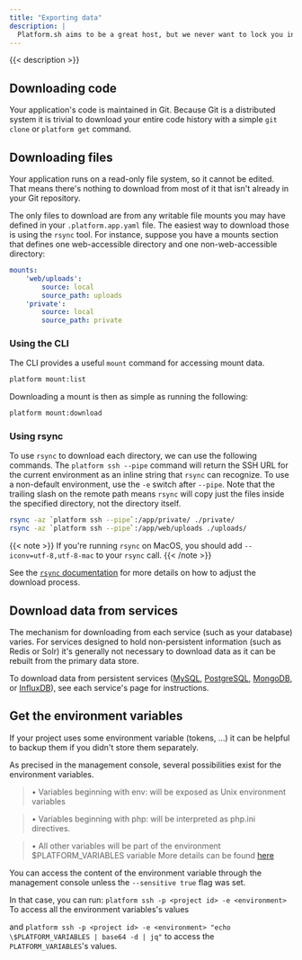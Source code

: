 ```yaml
---
title: "Exporting data"
description: |
  Platform.sh aims to be a great host, but we never want to lock you in to our service. Your code and your data belong to you, and you should always be able to download your site's data for local development, backup, or to "take your data elsewhere".
---
```


{{< description >}}

## Downloading code

Your application's code is maintained in Git.  Because Git is a distributed system it is trivial to download your entire code history with a simple `git clone` or `platform get` command.

## Downloading files

Your application runs on a read-only file system, so it cannot be edited.  That means there's nothing to download from most of it that isn't already in your Git repository.

The only files to download are from any writable file mounts you may have defined in your `.platform.app.yaml` file.  The easiest way to download those is using the `rsync` tool.  For instance, suppose you have a mounts section that defines one web-accessible directory and one non-web-accessible directory:

```yaml
mounts:
    'web/uploads':
        source: local
        source_path: uploads
    'private':
        source: local
        source_path: private
```
### Using the CLI

The CLI provides a useful `mount` command for accessing mount data.

```bash
platform mount:list
```

Downloading a mount is then as simple as running the following:

```bash
platform mount:download
```

### Using rsync
To use `rsync` to download each directory, we can use the following commands.  The `platform ssh --pipe` command will return the SSH URL for the current environment as an inline string that `rsync` can recognize. To use a non-default environment, use the `-e` switch after `--pipe`.  Note that the trailing slash on the remote path means `rsync` will copy just the files inside the specified directory, not the directory itself.

```bash
rsync -az `platform ssh --pipe`:/app/private/ ./private/
rsync -az `platform ssh --pipe`:/app/web/uploads ./uploads/
```


{{< note >}}
If you're running `rsync` on MacOS, you should add `--iconv=utf-8,utf-8-mac` to your `rsync` call.
{{< /note >}}

See the [`rsync` documentation](https://download.samba.org/pub/rsync/rsync.html) for more details on how to adjust the download process.

## Download data from services

The mechanism for downloading from each service (such as your database) varies.  For services designed to hold non-persistent information (such as Redis or Solr) it's generally not necessary to download data as it can be rebuilt from the primary data store.

To download data from persistent services ([MySQL](/configuration/services/mysql.md), [PostgreSQL](/configuration/services/postgresql.md), [MongoDB](/configuration/services/mongodb.md), or [InfluxDB](/configuration/services/influxdb.md)), see each service's page for instructions.


## Get the environment variables

If your project uses some environment variable (tokens, ...) it can be helpful to backup them if you didn't store them separately.

As precised in the management console, several possibilities exist for the environment variables.
> • Variables beginning with env: will be exposed as Unix environment variables

> • Variables beginning with php: will be interpreted as php.ini directives.

> • All other variables will be part of the environment $PLATFORM_VARIABLES variable
More details can be found [here](https://docs.platform.sh/administration/web/configure-environment.html#variables
)

You can access the content of the environment variable through the management console unless the `--sensitive true` flag was set.

In that case, you can run:
`platform ssh -p <project id> -e <environment>`
To access all the environment variables's values

and `platform ssh -p <project id> -e <environment> "echo \$PLATFORM_VARIABLES | base64 -d | jq"` to access the `PLATFORM_VARIABLES`'s values.

 
